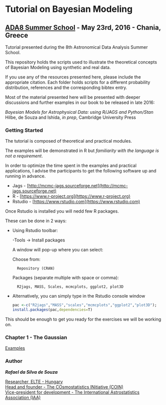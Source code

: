 # Tutorial on Bayesian Modeling #
## [ADA8 Summer School](http://ada8.cosmostat.org) - May 23rd, 2016 - Chania, Greece ##

Tutorial presented during the 8th Astronomical Data Analysis Summer School.

This repository holds  the scripts used to illustrate the theoretical concepts of Bayesian Modeling using synthetic and real data.

If you use any of the resources presented here, please include the appropriate citation. 
Each folder holds scripts for a different probability distribution, references and the corresponding bibtex entry. 

Most of the material presented here will be presented with deeper discussions and further examples in our book to be released in late 2016:

_Bayesian Models for Astrophysical Data: using R/JAGS and Python/Stan_  
Hilbe, de Souza and Ishida, _in prep_, Cambridge University Press  



### Getting Started ###

The tutorial is composed of theoretical and practical modules. 

The examples will be demonstrated in R but _familiarity with the language is not a requirement_.

In order to optimize the time spent in the examples and practical applications, I advise the participants to get the following software up and running in advance.

* Jags		-	[http://mcmc-jags.sourceforge.net](http://mcmc-jags.sourceforge.net)
* R     	-	[https://www.r-project.org](https://www.r-project.org)
* Rstudio 	-	[https://www.rstudio.com](https://www.rstudio.com)

Once Rstudio is installed you will nedd few R packages. 

These can be done in 2 ways:

* Using Rstudio toolbar:

    -Tools -> Install packages

    A window will pop-up where you can select:

    Choose from:  

        Repository (CRAN)

    Packages (separate multiple with space or comma):

        R2jags, MASS, Scales, mcmcplots, ggplot2, plot3D 

* Alternatively, you can simply type in the Rstudio console window
    ```R
    pac <-c("R2jags","MASS","scales","mcmcplots","ggplot2","plot3D");
    install.packages(pac,dependencies=T)
    ```

This should be enough to get you ready for the exercises we will be working on. 

### Chapter 1  - The Gaussian ###

[Examples](https://github.com/RafaelSdeSouza/ADA8/tree/master/Normal)



### Author ###

**_Rafael da Silva de Souza_**

[Researcher, ELTE - Hungary](http://rafael2706.wix.com/rafaelsdesouza)  
[Head and founder - The COsmostatistics INitiative (COIN)](https://asaip.psu.edu/organizations/iaa/iaa-working-group-of-cosmostatistics)  
[Vice-president for development - The International Astrostatistics Association (IAA)](http://iaa.mi.oa-brera.inaf.it/adm_program/modules/announcements/announcements.php)  


